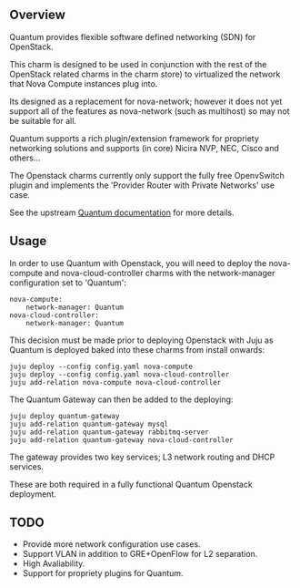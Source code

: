 Overview
--------

Quantum provides flexible software defined networking (SDN) for OpenStack.

This charm is designed to be used in conjunction with the rest of the OpenStack
related charms in the charm store) to virtualized the network that Nova Compute
instances plug into.

Its designed as a replacement for nova-network; however it does not yet
support all of the features as nova-network (such as multihost) so may not
be suitable for all.

Quantum supports a rich plugin/extension framework for propriety networking
solutions and supports (in core) Nicira NVP, NEC, Cisco and others...

The Openstack charms currently only support the fully free OpenvSwitch plugin
and implements the 'Provider Router with Private Networks' use case.

See the upstream [Quantum documentation](http://docs.openstack.org/trunk/openstack-network/admin/content/use_cases_single_router.html)
for more details.


Usage
-----

In order to use Quantum with Openstack, you will need to deploy the
nova-compute and nova-cloud-controller charms with the network-manager
configuration set to 'Quantum':

    nova-compute:
        network-manager: Quantum
    nova-cloud-controller:
        network-manager: Quantum

This decision must be made prior to deploying Openstack with Juju as
Quantum is deployed baked into these charms from install onwards:

    juju deploy --config config.yaml nova-compute
    juju deploy --config config.yaml nova-cloud-controller
    juju add-relation nova-compute nova-cloud-controller

The Quantum Gateway can then be added to the deploying:

    juju deploy quantum-gateway
    juju add-relation quantum-gateway mysql
    juju add-relation quantum-gateway rabbitmq-server
    juju add-relation quantum-gateway nova-cloud-controller

The gateway provides two key services; L3 network routing and DHCP services.

These are both required in a fully functional Quantum Openstack deployment.

TODO
----

 * Provide more network configuration use cases.
 * Support VLAN in addition to GRE+OpenFlow for L2 separation.
 * High Avaliability.
 * Support for propriety plugins for Quantum.
